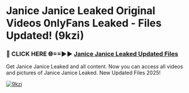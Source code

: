 # Janice Janice Leaked Original Videos 0nlyFans Leaked - Files Updated! (9kzi)

<h3>🔴 CLICK HERE 🌐==►► <a href="https://tinyurl.com/3hn5wdd3" rel="nofollow">Janice Janice Leaked Updated Files</a></h3>

Get Janice Janice Leaked and all content. Now you can access all videos and pictures of Janice Janice Leaked. New Updated Files 2025!

[![9kzi](https://i.imgur.com/4HnBqBT.gif)](https://tinyurl.com/3hn5wdd3)
